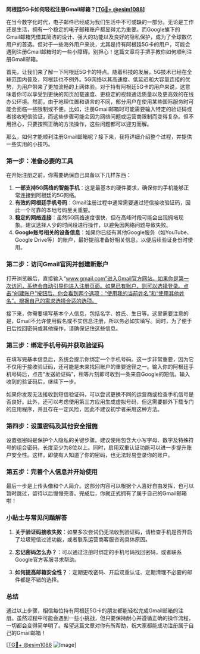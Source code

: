 **阿根廷5G卡如何轻松注册Gmail邮箱？[[TG💪+ @esim1088](https://t.me/s/esim1088)]**

在当今数字化时代，电子邮件已经成为我们生活中不可或缺的一部分。无论是工作还是生活，拥有一个稳定的电子邮箱账户都显得尤为重要。而Google旗下的Gmail邮箱凭借其简洁的设计、强大的功能以及良好的隐私保护，成为了全球数亿用户的首选。但对于一些海外用户来说，尤其是持有阿根廷5G卡的用户，可能会遇到注册Gmail邮箱时的一些小障碍。别担心！这篇文章将手把手教你如何顺利注册Gmail邮箱。

首先，让我们来了解一下阿根廷5G卡的特点。随着科技的发展，5G技术已经在全球范围内普及，阿根廷也不例外。5G网络以其高速度、低延迟和大容量连接的优势，为用户带来了更加流畅的上网体验。对于持有阿根廷5G卡的用户来说，这意味着你可以享受到更快的网页加载速度、更稳定的视频通话质量以及更高效的在线办公环境。然而，由于地理位置和语言的不同，部分用户在使用某些国际服务时可能会面临一些限制或不便。比如，注册Gmail邮箱时可能需要输入特定的验证码或者接收短信验证，而这些步骤可能会因为网络问题或运营商限制而变得复杂。但不用担心，只要按照正确的方法操作，这些问题都可以迎刃而解。

那么，如何才能顺利注册Gmail邮箱呢？接下来，我将详细介绍整个过程，并提供一些实用的小技巧。

### 第一步：准备必要的工具

在开始注册之前，你需要确保自己具备以下几样东西：

1. **一部支持5G网络的智能手机**：这是最基本的硬件要求，确保你的手机能够正常连接到阿根廷的5G网络。
2. **有效的阿根廷手机号码**：Gmail注册过程中通常需要通过短信接收验证码，因此一个可靠的本地号码至关重要。
3. **稳定的网络连接**：虽然5G网络速度很快，但在高峰时段可能会出现拥堵现象。建议选择人少的时间段进行操作，以避免因网络问题导致失败。
4. **Google账号相关的设备信息**：如果你已经有其他Google服务（如YouTube、Google Drive等）的账户，最好提前准备好相关信息，以便后续验证身份时使用。

### 第二步：访问Gmail官网并创建新账户

打开浏览器后，直接输入“www.gmail.com”进入Gmail官方网站。如果你是第一次访问，系统会自动引导你进入注册页面。如果已有账户，则可以选择登录。点击“创建账户”按钮后，你会看到两个选项：“使用我的当前姓名”和“使用其他姓名”。根据自己的需求选择合适的选项。

接下来，你需要填写基本个人信息，包括名字、姓氏、生日等。这里需要注意的是，Gmail不允许使用假名或不实信息注册，所以务必如实填写。同时，为了便于日后找回密码或其他操作，请确保记住这些信息。

### 第三步：绑定手机号码并获取验证码

在填写完基本信息后，系统会提示你绑定一个手机号码。这一步非常重要，因为它不仅用于接收验证码，还可能是未来找回账户的重要途径之一。输入你的阿根廷手机号码后，点击“发送验证码”，稍等片刻即可收到一条来自Google的短信。输入收到的验证码后，继续下一步。

如果你发现无法接收到短信验证码，可以尝试更换不同的运营商或检查手机信号是否良好。此外，还可以考虑使用第三方应用生成虚拟号码，但这需要额外下载专门的应用程序，并且存在一定风险，因此不建议初学者采用这种方法。

### 第四步：设置密码及其他安全措施

设置强密码是保护个人隐私的关键步骤。建议使用包含大小写字母、数字及特殊符号的组合密码，长度至少为8位以上。同时，启用双重认证功能可以进一步提升账户安全性。这样，即使有人知道了你的密码，也无法轻易登录你的账户。

### 第五步：完善个人信息并开始使用

最后一步是上传头像和个人简介。这部分内容可以根据个人喜好自由发挥，也可以暂时跳过，留待以后慢慢完善。完成后，你就正式拥有了属于自己的Gmail邮箱啦！

### 小贴士与常见问题解答

1. **关于验证码接收失败**：如果多次尝试仍无法收到验证码，请检查手机是否开启了垃圾短信过滤功能，或者联系运营商客服咨询具体原因。
   
2. **忘记密码怎么办？**：可以通过注册时绑定的手机号码找回密码，或者联系Google官方客服寻求帮助。

3. **如何提高邮箱安全性？**：定期更改密码、开启双重认证、定期清理不必要的邮件都是不错的选择。

### 总结

通过以上步骤，相信每位持有阿根廷5G卡的朋友都能轻松完成Gmail邮箱的注册。虽然过程中可能会遇到一些小挑战，但只要保持耐心并遵循正确的操作流程，一切都会变得简单明了。希望这篇文章对你有所帮助，祝大家都能成功注册属于自己的Gmail邮箱！

[[TG💪+ @esim1088](https://t.me/s/esim1088) ![Image](https://i.postimg.cc/4NQfJmqS/Snipaste-2025-05-13-00-14-12.png)]